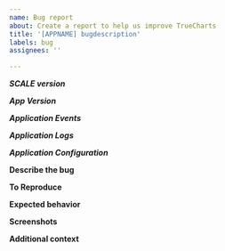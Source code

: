 ```yaml
---
name: Bug report
about: Create a report to help us improve TrueCharts
title: '[APPNAME] bugdescription'
labels: bug
assignees: ''

---
```



<!--
MIND YOUR TITLE:
- "App in a deploying state" is NOT the title/description of your actual bug.
- "Appname not working" is NOT the title/description of your actual bug.
- Don't refer to a version, bugs are always for latest version
-->


***SCALE version***
<!--
- the version of truenas scale you are currently running.
- found in System settings > general > os version
-->

***App Version***
<!--
- the version of the app having the issue and versions of any apps being used in conjunction
- found in apps > installed applications
-->

***Application Events***
<!--
- debug information from the app(s) specifically
- found in apps > installed applications > (click on the app name) > click the carrot next to application events and include a screenshot here
-->

***Application Logs***
<!--
- log output from the containers involved in the app
- found in apps > installed applications > (click the 3 dots on the top right of the app box) > logs > open the logs for each pod used for the app and take a screenshot
- it can take a moment for the logs to show on the logs screen
-->

***Application Configuration***
<!--
- the configuration settings for the app (make sure to include what you have changed and what you didnt change
- if possible use the edit features in your screenshot tool to highlight the portions you cnaged intentionally
- found in apps > installed applications > (click the 3 dots on the top right of the app box) edit
-->


**Describe the bug**
<!--
A clear and concise description of what the bug is.
-->

**To Reproduce**
<!--
- make sure that if you follow these steps again yourself the bug happens again. if it doesnt its probbly a configuration error and should be handled with a support thread on the discord
Steps to reproduce the behavior:
1. Go to '...'
2. Click on '....'
3. Scroll down to '....'
4. See error
-->

**Expected behavior**
<!--
A clear and concise description of what you expected to happen.
-->

**Screenshots**
<!--
If applicable, add screenshots to help explain your problem.
-->

**Additional context**
<!--
Add any other context about the problem here.
-->
